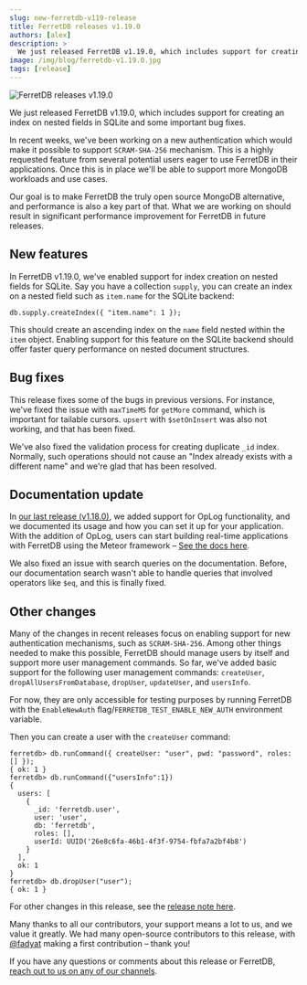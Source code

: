 ```yaml
---
slug: new-ferretdb-v119-release
title: FerretDB releases v1.19.0
authors: [alex]
description: >
  We just released FerretDB v1.19.0, which includes support for creating an index on nested fields in SQLite and some important bug fixes.
image: /img/blog/ferretdb-v1.19.0.jpg
tags: [release]
---
```


![FerretDB releases v1.19.0](/img/blog/ferretdb-v1.19.0.jpg)

We just released FerretDB v1.19.0, which includes support for creating an index on nested fields in SQLite and some important bug fixes.

In recent weeks, we've been working on a new authentication which would make it possible to support `SCRAM-SHA-256` mechanism.
This is a highly requested feature from several potential users eager to use FerretDB in their applications.
Once this is in place we'll be able to support more MongoDB workloads and use cases.

Our goal is to make FerretDB the truly open source MongoDB alternative, and performance is also a key part of that.
What we are working on should result in significant performance improvement for FerretDB in future releases.

## New features

In FerretDB v1.19.0, we've enabled support for index creation on nested fields for SQLite.
Say you have a collection `supply`, you can create an index on a nested field such as `item.name` for the SQLite backend:

```json5
db.supply.createIndex({ "item.name": 1 });
```

This should create an ascending index on the `name` field nested within the `item` object.
Enabling support for this feature on the SQLite backend should offer faster query performance on nested document structures.

## Bug fixes

This release fixes some of the bugs in previous versions.
For instance, we've fixed the issue with `maxTimeMS` for `getMore` command, which is important for tailable cursors.
`upsert` with `$setOnInsert` was also not working, and that has been fixed.

We've also fixed the validation process for creating duplicate `_id` index.
Normally, such operations should not cause an "Index already exists with a different name" and we're glad that has been resolved.

## Documentation update

In [our last release (v1.18.0)](https://blog.ferretdb.io/new-ferretdb-v118-support-oplog-functionality/), we added support for OpLog functionality, and we documented its usage and how you can set it up for your application.
With the addition of OpLog, users can start building real-time applications with FerretDB using the Meteor framework – [See the docs here](https://docs.ferretdb.io/configuration/oplog-support/).

We also fixed an issue with search queries on the documentation.
Before, our documentation search wasn't able to handle queries that involved operators like `$eq`, and this is finally fixed.

## Other changes

Many of the changes in recent releases focus on enabling support for new authentication mechanisms, such as `SCRAM-SHA-256`.
Among other things needed to make this possible, FerretDB should manage users by itself and support more user management commands.
So far, we've added basic support for the following user management commands: `createUser`, `dropAllUsersFromDatabase`, `dropUser`, `updateUser`, and `usersInfo`.

For now, they are only accessible for testing purposes by running FerretDB with the `EnableNewAuth` flag/`FERRETDB_TEST_ENABLE_NEW_AUTH` environment variable.

Then you can create a user with the `createUser` command:

```text
ferretdb> db.runCommand({ createUser: "user", pwd: "password", roles: [] });
{ ok: 1 }
ferretdb> db.runCommand({"usersInfo":1})
{
  users: [
    {
      _id: 'ferretdb.user',
      user: 'user',
      db: 'ferretdb',
      roles: [],
      userId: UUID('26e8c6fa-46b1-4f3f-9754-fbfa7a2bf4b8')
    }
  ],
  ok: 1
}
ferretdb> db.dropUser("user");
{ ok: 1 }
```

For other changes in this release, see the [release note here](https://github.com/FerretDB/FerretDB/releases/tag/v1.19.0).

Many thanks to all our contributors, your support means a lot to us, and we value it greatly.
We had many open-source contributors to this release, with [@fadyat](https://github.com/fadyat) making a first contribution – thank you!

If you have any questions or comments about this release or FerretDB, [reach out to us on any of our channels](https://docs.ferretdb.io/#community).
